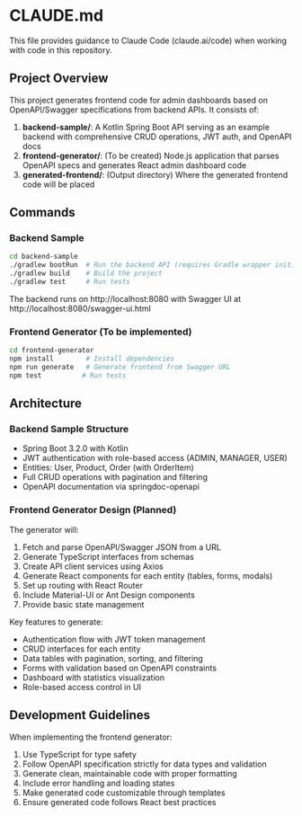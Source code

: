 # CLAUDE.md

This file provides guidance to Claude Code (claude.ai/code) when working with code in this repository.

## Project Overview

This project generates frontend code for admin dashboards based on OpenAPI/Swagger specifications from backend APIs. It consists of:

1. **backend-sample/**: A Kotlin Spring Boot API serving as an example backend with comprehensive CRUD operations, JWT auth, and OpenAPI docs
2. **frontend-generator/**: (To be created) Node.js application that parses OpenAPI specs and generates React admin dashboard code
3. **generated-frontend/**: (Output directory) Where the generated frontend code will be placed

## Commands

### Backend Sample
```bash
cd backend-sample
./gradlew bootRun  # Run the backend API (requires Gradle wrapper initialization)
./gradlew build    # Build the project
./gradlew test     # Run tests
```

The backend runs on http://localhost:8080 with Swagger UI at http://localhost:8080/swagger-ui.html

### Frontend Generator (To be implemented)
```bash
cd frontend-generator
npm install        # Install dependencies
npm run generate   # Generate frontend from Swagger URL
npm test          # Run tests
```

## Architecture

### Backend Sample Structure
- Spring Boot 3.2.0 with Kotlin
- JWT authentication with role-based access (ADMIN, MANAGER, USER)
- Entities: User, Product, Order (with OrderItem)
- Full CRUD operations with pagination and filtering
- OpenAPI documentation via springdoc-openapi

### Frontend Generator Design (Planned)
The generator will:
1. Fetch and parse OpenAPI/Swagger JSON from a URL
2. Generate TypeScript interfaces from schemas
3. Create API client services using Axios
4. Generate React components for each entity (tables, forms, modals)
5. Set up routing with React Router
6. Include Material-UI or Ant Design components
7. Provide basic state management

Key features to generate:
- Authentication flow with JWT token management
- CRUD interfaces for each entity
- Data tables with pagination, sorting, and filtering
- Forms with validation based on OpenAPI constraints
- Dashboard with statistics visualization
- Role-based access control in UI

## Development Guidelines

When implementing the frontend generator:
1. Use TypeScript for type safety
2. Follow OpenAPI specification strictly for data types and validation
3. Generate clean, maintainable code with proper formatting
4. Include error handling and loading states
5. Make generated code customizable through templates
6. Ensure generated code follows React best practices